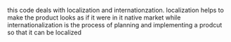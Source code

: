this code deals with localization and internationzation. localization helps to make the product looks as if it were in it native market
while internationalization is the process of planning and implementing a prodcut so that it can be localized 
